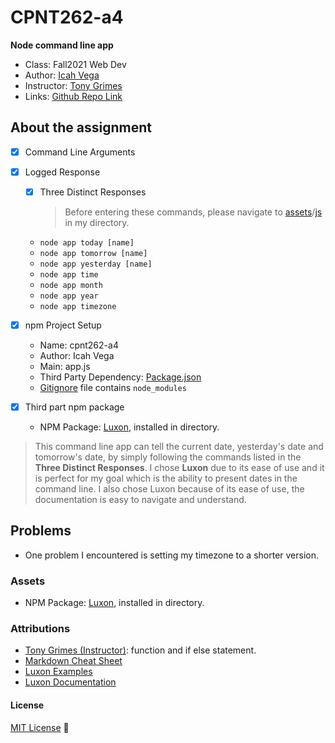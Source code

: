 # CPNT262-a4
**Node command line app**

- Class: Fall2021 Web Dev
- Author: [Icah Vega](https://github.com/Icahpv)
- Instructor: [Tony Grimes](https://github.com/acidtone)
- Links: [Github Repo Link](https://github.com/Icahpv/cpnt262-a4.git)


## About the assignment

- [x] Command Line Arguments
- [x] Logged Response
  - [x] Three Distinct Responses
    > Before entering these commands, please navigate to [assets](assets)/[js](js) in my directory.
  -  ``` node app today [name] ```
  -  ``` node app tomorrow [name] ```
  -  ``` node app yesterday [name]  ```
  -  ``` node app time ```
  -  ``` node app month ```
  -  ``` node app year ```
  -  ``` node app timezone ```

- [x] npm Project Setup
  -  Name: cpnt262-a4
  -  Author: Icah Vega
  -  Main: app.js
  -  Third Party Dependency: [Package.json](package.json)
  -  [Gitignore](.gitignore) file contains `node_modules`

- [x] Third part npm package
  -  NPM Package: [Luxon](https://www.npmjs.com/package/luxon), installed in directory.

> This command line app can tell the current date, yesterday's date and tomorrow's date, by simply following the commands listed in the **Three Distinct Responses**. I chose **Luxon** due to its ease of use and it is perfect for my goal which is the ability to present dates in the command line. I also chose Luxon because of its ease of use, the documentation is easy to navigate and understand.

## Problems

- One problem I encountered is setting my timezone to a shorter version.

### Assets

- NPM Package: [Luxon](https://www.npmjs.com/package/luxon), installed in directory.

### Attributions

- [Tony Grimes (Instructor)](https://github.com/acidtone): function and if else statement.
- [Markdown Cheat Sheet](https://github.com/adam-p/markdown-here/wiki/Markdown-Cheatsheet)
- [Luxon Examples](https://moment.github.io/luxon/demo/global.html)
- [Luxon Documentation](https://moment.github.io/luxon/#/?id=luxon)

#### License
[MIT License](LICENSE) :scroll: